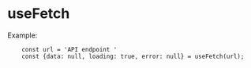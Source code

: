 # useFetch

Example:

```
    const url = 'API endpoint '
    const {data: null, loading: true, error: null} = useFetch(url);

```
